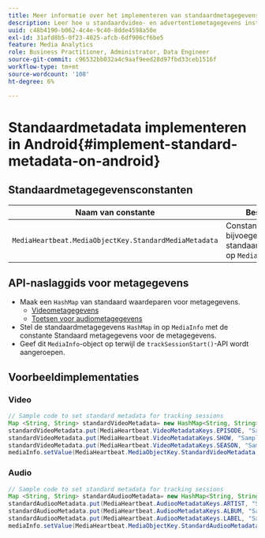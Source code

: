 ```yaml
---
title: Meer informatie over het implementeren van standaardmetagegevens op Android
description: Leer hoe u standaardvideo- en advertentiemetagegevens instelt die moeten worden verzonden met trackingaanroepen op Android.
uuid: c48b4190-b062-4c4e-9c40-8dde4598a50e
exl-id: 31afd8b5-0f23-4025-afcb-6df906cf6be5
feature: Media Analytics
role: Business Practitioner, Administrator, Data Engineer
source-git-commit: c96532bb032a4c9aaf9eed28d97fbd33ceb1516f
workflow-type: tm+mt
source-wordcount: '108'
ht-degree: 6%

---
```


# Standaardmetadata implementeren in Android{#implement-standard-metadata-on-android}

## Standaardmetagegevensconstanten

| Naam van constante | Beschrijving   |
|---|---|
| `MediaHeartbeat.MediaObjectKey.StandardMediaMetadata` | Constante voor het bijvoegen van standaardmetagegevens op `MediaObject`. |

## API-naslaggids voor metagegevens

* Maak een `HashMap` van standaard waardeparen voor metagegevens.
   * [Videometagegevens](https://adobe-marketing-cloud.github.io/media-sdks/reference/android/com/adobe/primetime/va/simple/MediaHeartbeat.VideoMetadataKeys.html)
   * [Toetsen voor audiometagegevens](https://adobe-marketing-cloud.github.io/media-sdks/reference/android/com/adobe/primetime/va/simple/MediaHeartbeat.AudioMetadataKeys.html)
* Stel de standaardmetagegevens `HashMap` in op `MediaInfo` met de constante Standaard metagegevens voor de metagegevens.
* Geef dit `MediaInfo`-object op terwijl de `trackSessionStart()`-API wordt aangeroepen.

## Voorbeeldimplementaties

### Video

```java
// Sample code to set standard metadata for tracking sessions 
Map <String, String> standardVideoMetadata= new HashMap<String, String>(); 
standardVideoMetadata.put(MediaHeartbeat.VideoMetadataKeys.EPISODE, "Sample Episode"); 
standardVideoMetadata.put(MediaHeartbeat.VideoMetadataKeys.SHOW, "Sample Show"); 
standardVideoMetadata.put(MediaHeartbeat.VideoMetadataKeys.SEASON, "Sample Season"); 
mediaInfo.setValue(MediaHeartbeat.MediaObjectKey.StandardVideoMetadata, standardVideoMetadata);
```

### Audio

```java
// Sample code to set standard metadata for tracking sessions 
Map <String, String> standardAudiooMetadata= new HashMap<String, String>(); 
standardAudiooMetadata.put(MediaHeartbeat.AudiooMetadataKeys.ARTIST, "Sample Artist"); 
standardAudiooMetadata.put(MediaHeartbeat.AudiooMetadataKeys.ALBUM, "Sample Album"); 
standardAudiooMetadata.put(MediaHeartbeat.AudiooMetadataKeys.LABEL, "Sample Label"); 
mediaInfo.setValue(MediaHeartbeat.MediaObjectKey.StandardAudiooMetadata, standardAudiooMetadata);
```
